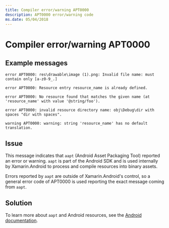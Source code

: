 ```yaml
---
title: Compiler error/warning APT0000
description: APT0000 error/warning code
ms.date: 05/04/2018
---
```

# Compiler error/warning APT0000

## Example messages

```
error APT0000: res\drawable\image (1).png: Invalid file name: must contain only [a-z0-9_.]
```

```
error APT0000: Resource entry resource_name is already defined.
```

```
error APT0000: No resource found that matches the given name (at 'resource_name' with value '@string/foo').
```

```
error APT0000: invalid resource directory name: obj\Debug\dir with spaces "dir with spaces".
```

```
warning APT0000: warning: string 'resource_name' has no default translation.
```

## Issue

This message indicates that `aapt` (Android Asset Packaging Tool) reported an error or warning. `aapt` is part of the Android SDK and is used internally by Xamarin.Android to process and compile resources into binary assets.

Errors reported by `aapt` are outside of Xamarin.Android's control, so a general error code of APT0000 is used reporting the exact message coming from `aapt`.

## Solution

To learn more about `aapt` and Android resources, see the [Android documentation](https://developer.android.com/guide/topics/resources/accessing-resources.html).
